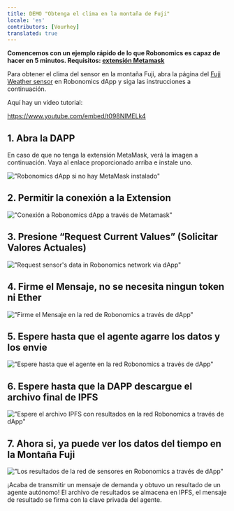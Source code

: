 ```yaml
---
title: DEMO "Obtenga el clima en la montaña de Fuji"
locale: 'es' 
contributors: [Vourhey]
translated: true
---
```


**Comencemos con un ejemplo rápido de lo que Robonomics es capaz de hacer en 5 minutos. Requisitos: [extensión Metamask](https://metamask.io/)**

Para obtener el clima del sensor en la montaña Fuji, abra la página del [Fuji Weather sensor](https://dapp.robonomics.network/#/fuji/airalab/QmbQT8cj9TJKfYVaidfShnrEX1g14yTC9bdG1XbcRX73wY/0x4D8a26e1f055c0b28D71cf1deA05f0f595a6975d/) en Robonomics dApp y siga las instrucciones a continuación.

Aquí hay un video tutorial:

https://www.youtube.com/embed/t098NlMELk4

## 1. Abra la DAPP

En caso de que no tenga la extensión MetaMask, verá la imagen a continuación. Vaya al enlace proporcionado arriba e instale uno.

!["Robonomics dApp si no hay MetaMask instalado"](../images/sensor-demo/sensor-demo-1.png "Robonomics dApp si no hay MetaMask instalado")

## 2. Permitir la conexión a la Extension
!["Conexión a Robonomics dApp a través de Metamask"](../images/sensor-demo/sensor-demo-2.png "Conexión a Robonomics dApp a través de Metamask")

## 3. Presione “Request Current Values” (Solicitar Valores Actuales)
!["Request sensor's data in Robonomics network via dApp"](../images/sensor-demo/sensor-demo-3.png "Request sensor's data in Robonomics network via dApp")

## 4. Firme el Mensaje, no se necesita ningun token ni Ether
!["Firme el Mensaje en la red de Robonomics a través de dApp"](../images/sensor-demo/sensor-demo-4.png "Firme el Mensaje en la red de Robonomics a través de dApp")

## 5. Espere hasta que el agente agarre los datos y los envie
!["Espere hasta que el agente en la red Robonomics a través de dApp"](../images/sensor-demo/sensor-demo-5.png "Espere hasta que el agente en la red Robonomics a través de dApp")

## 6. Espere hasta que la DAPP descargue el archivo final de IPFS
!["Espere el archivo IPFS con resultados en la red Robonomics a través de dApp"](../images/sensor-demo/sensor-demo-6.png "Espere el archivo IPFS con resultados en la red Robonomics a través de dApp")

## 7. Ahora si, ya puede ver los datos del tiempo en la Montaña Fuji
!["Los resultados de la red de sensores en Robonomics a través de dApp"](../images/sensor-demo/sensor-demo-7.png "Los resultados de la red de sensores en Robonomics a través de dApp")

¡Acaba de transmitir un mensaje de demanda y obtuvo un resultado de un agente autónomo! El archivo de resultados se almacena en IPFS, el mensaje de resultado se firma con la clave privada del agente.